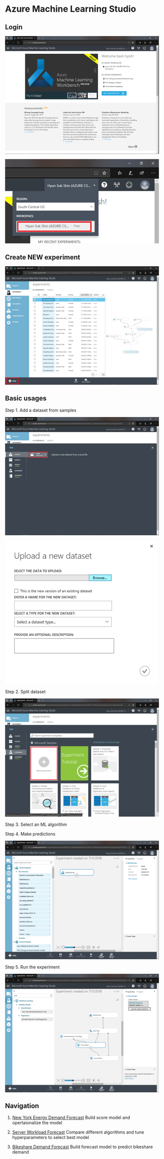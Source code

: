 # Azure Machine Learning Studio 

## Login

![MLStudioMain](./images/01.png)


![SelectWorkspace](./images/02.png)

## Create NEW experiment

![NewExperiment](./images/03.png)

## Basic usages 
Step 1. Add a dataset from samples

![Uploaddataset](./images/04.png)

![Uploaddataset](./images/05.png)

Step 2. Split dataset

![log](./images/06.png)

Step 3. Select an ML algorithm



Step 4. Make predictions

![log](./images/07.png)

Step 5. Run the experiment

![log](./images/08.png)

## Navigation

1. <a href="https://github.com/xlegend1024/az-mlstudio-hol/blob/master/NYCEnergyForecast/02.01.NYCEnergyForecast.md" target="_blank">New York Energy Demand Forecast</a>
Build score model and opertaionalize the model

1. <a href="https://github.com/xlegend1024/az-mlstudio-hol/blob/master/ServerWorkloadForecast/03.01.ServerWorkLoadForecast.md" target="_blank">Server Workload Forecast</a>
Compare different algorithms and tune hyperparameters to select best model 

1. <a href="https://github.com/xlegend1024/az-mlstudio-hol/blob/master/ServerWorkloadForecast/04.01.BikeshareDemandForecast.md" target="_blank">Bikeshare Demand Forecast</a>
Build forecast model to predict bikeshare demand
